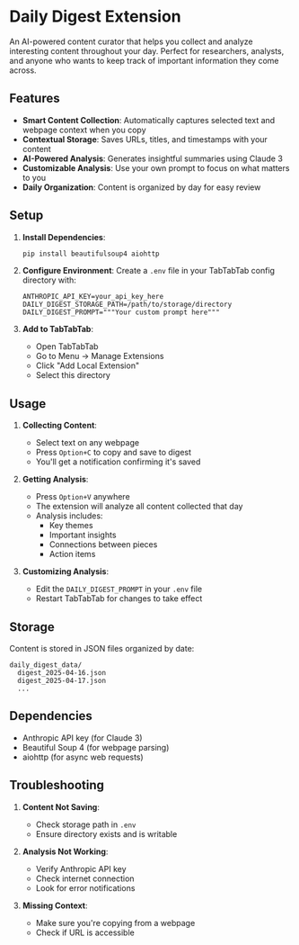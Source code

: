# Daily Digest Extension

An AI-powered content curator that helps you collect and analyze interesting content throughout your day. Perfect for researchers, analysts, and anyone who wants to keep track of important information they come across.

## Features

- **Smart Content Collection**: Automatically captures selected text and webpage context when you copy
- **Contextual Storage**: Saves URLs, titles, and timestamps with your content
- **AI-Powered Analysis**: Generates insightful summaries using Claude 3
- **Customizable Analysis**: Use your own prompt to focus on what matters to you
- **Daily Organization**: Content is organized by day for easy review

## Setup

1. **Install Dependencies**:
   ```bash
   pip install beautifulsoup4 aiohttp
   ```

2. **Configure Environment**:
   Create a `.env` file in your TabTabTab config directory with:
   ```
   ANTHROPIC_API_KEY=your_api_key_here
   DAILY_DIGEST_STORAGE_PATH=/path/to/storage/directory
   DAILY_DIGEST_PROMPT="""Your custom prompt here"""
   ```

3. **Add to TabTabTab**:
   - Open TabTabTab
   - Go to Menu -> Manage Extensions
   - Click "Add Local Extension"
   - Select this directory

## Usage

1. **Collecting Content**:
   - Select text on any webpage
   - Press `Option+C` to copy and save to digest
   - You'll get a notification confirming it's saved

2. **Getting Analysis**:
   - Press `Option+V` anywhere
   - The extension will analyze all content collected that day
   - Analysis includes:
     - Key themes
     - Important insights
     - Connections between pieces
     - Action items

3. **Customizing Analysis**:
   - Edit the `DAILY_DIGEST_PROMPT` in your `.env` file
   - Restart TabTabTab for changes to take effect

## Storage

Content is stored in JSON files organized by date:
```
daily_digest_data/
  digest_2025-04-16.json
  digest_2025-04-17.json
  ...
```

## Dependencies

- Anthropic API key (for Claude 3)
- Beautiful Soup 4 (for webpage parsing)
- aiohttp (for async web requests)

## Troubleshooting

1. **Content Not Saving**:
   - Check storage path in `.env`
   - Ensure directory exists and is writable

2. **Analysis Not Working**:
   - Verify Anthropic API key
   - Check internet connection
   - Look for error notifications

3. **Missing Context**:
   - Make sure you're copying from a webpage
   - Check if URL is accessible 